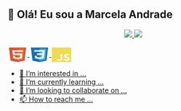 ## 👋 Olá! Eu sou a Marcela Andrade

<div align="center">
  <a href="https://github.com/marcelaadriany">
  <img height="180em" src="https://github-readme-stats.vercel.app/api?username=marcelaadriany&show_icons=true&theme=dracula&include_all_commits=true&count_private=true"/>
  <img height="180em" src="https://github-readme-stats.vercel.app/api/top-langs/?username=marcelaadriany&layout=compact&langs_count=7&theme=dracula"/>
</div>

<div style="display: inline_block"><br>
  <img align="center" alt="Rafa-HTML" height="30" width="40" src="https://raw.githubusercontent.com/devicons/devicon/master/icons/html5/html5-original.svg">
  <img align="center" alt="Rafa-CSS" height="30" width="40" src="https://raw.githubusercontent.com/devicons/devicon/master/icons/css3/css3-original.svg">
  <img align="center" alt="Marcela-Js" height="30" width="40" src="https://raw.githubusercontent.com/devicons/devicon/master/icons/javascript/javascript-plain.svg">
 </div>

  
  
  
  
  
- 👀 I’m interested in ...
- 🌱 I’m currently learning ...
- 💞️ I’m looking to collaborate on ...
- 📫 How to reach me ...

<!---
marcelaadriany/marcelaadriany is a ✨ special ✨ repository because its `README.md` (this file) appears on your GitHub profile.
You can click the Preview link to take a look at your changes.
--->
